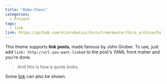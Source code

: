 ```yaml
---
title: "Robo-Chess"
categories:
  - Project
tags:
  - link
link: https://github.com/olinrobotics/hiro/tree/master/hiro_archive/Fall_2018/chess
---
```


This theme supports **link posts**, made famous by John Gruber. To use, just add `link: http://url-you-want-linked` to the post's YAML front matter and you're done.

> And this is how a quote looks.

Some [link](#) can also be shown.
